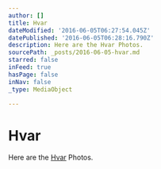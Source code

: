 ```yaml
---
author: []
title: Hvar
dateModified: '2016-06-05T06:27:54.045Z'
datePublished: '2016-06-05T06:28:16.790Z'
description: Here are the Hvar Photos.
sourcePath: _posts/2016-06-05-hvar.md
starred: false
inFeed: true
hasPage: false
inNav: false
_type: MediaObject

---
```

# Hvar

Here are the [Hvar][0] Photos.

[0]: Here%20are%20the%20Hvar%20Photos.